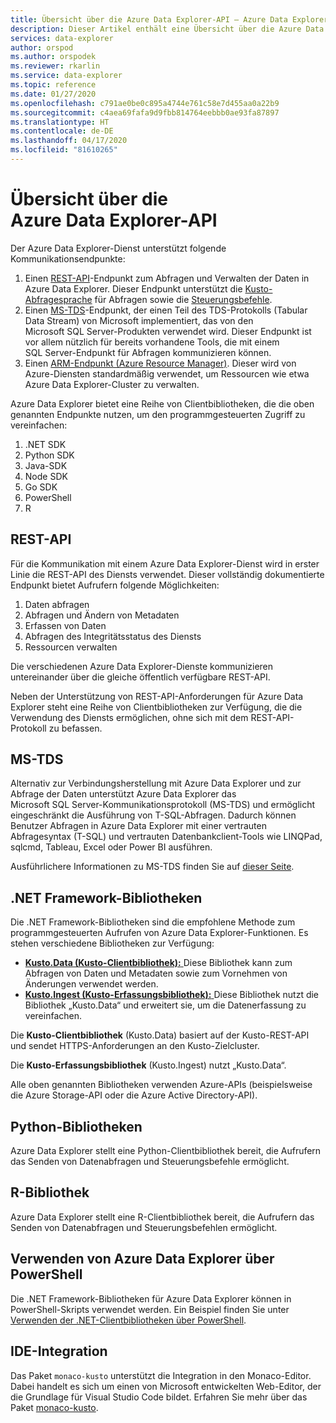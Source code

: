 ```yaml
---
title: Übersicht über die Azure Data Explorer-API – Azure Data Explorer | Microsoft-Dokumentation
description: Dieser Artikel enthält eine Übersicht über die Azure Data Explorer-API in Azure Data Explorer.
services: data-explorer
author: orspod
ms.author: orspodek
ms.reviewer: rkarlin
ms.service: data-explorer
ms.topic: reference
ms.date: 01/27/2020
ms.openlocfilehash: c791ae0be0c895a4744e761c58e7d455aa0a22b9
ms.sourcegitcommit: c4aea69fafa9d9fbb814764eebbb0ae93fa87897
ms.translationtype: HT
ms.contentlocale: de-DE
ms.lasthandoff: 04/17/2020
ms.locfileid: "81610265"
---
```

# <a name="azure-data-explorer-api-overview"></a>Übersicht über die Azure Data Explorer-API

Der Azure Data Explorer-Dienst unterstützt folgende Kommunikationsendpunkte:

1. Einen [REST-API](#rest-api)-Endpunkt zum Abfragen und Verwalten der Daten in Azure Data Explorer.
   Dieser Endpunkt unterstützt die [Kusto-Abfragesprache](../query/index.md) für Abfragen sowie die [Steuerungsbefehle](../management/index.md).
2. Einen [MS-TDS](#ms-tds)-Endpunkt, der einen Teil des TDS-Protokolls (Tabular Data Stream) von Microsoft implementiert, das von den Microsoft SQL Server-Produkten verwendet wird.
   Dieser Endpunkt ist vor allem nützlich für bereits vorhandene Tools, die mit einem SQL Server-Endpunkt für Abfragen kommunizieren können.
3. Einen [ARM-Endpunkt (Azure Resource Manager)](https://docs.microsoft.com/azure/role-based-access-control/resource-provider-operations#microsoftkusto). Dieser wird von Azure-Diensten standardmäßig verwendet, um Ressourcen wie etwa Azure Data Explorer-Cluster zu verwalten.

Azure Data Explorer bietet eine Reihe von Clientbibliotheken, die die oben genannten Endpunkte nutzen, um den programmgesteuerten Zugriff zu vereinfachen:

1. .NET SDK
2. Python SDK
3. Java-SDK
4. Node SDK
5. Go SDK
6. PowerShell
7. R

## <a name="rest-api"></a>REST-API

Für die Kommunikation mit einem Azure Data Explorer-Dienst wird in erster Linie die REST-API des Diensts verwendet. Dieser vollständig dokumentierte Endpunkt bietet Aufrufern folgende Möglichkeiten:

1. Daten abfragen
2. Abfragen und Ändern von Metadaten
3. Erfassen von Daten
4. Abfragen des Integritätsstatus des Diensts
5. Ressourcen verwalten

Die verschiedenen Azure Data Explorer-Dienste kommunizieren untereinander über die gleiche öffentlich verfügbare REST-API.

Neben der Unterstützung von REST-API-Anforderungen für Azure Data Explorer steht eine Reihe von Clientbibliotheken zur Verfügung, die die Verwendung des Diensts ermöglichen, ohne sich mit dem REST-API-Protokoll zu befassen.

## <a name="ms-tds"></a>MS-TDS

Alternativ zur Verbindungsherstellung mit Azure Data Explorer und zur Abfrage der Daten unterstützt Azure Data Explorer das Microsoft SQL Server-Kommunikationsprotokoll (MS-TDS) und ermöglicht eingeschränkt die Ausführung von T-SQL-Abfragen. Dadurch können Benutzer Abfragen in Azure Data Explorer mit einer vertrauten Abfragesyntax (T-SQL) und vertrauten Datenbankclient-Tools wie LINQPad, sqlcmd, Tableau, Excel oder Power BI ausführen.

Ausführlichere Informationen zu MS-TDS finden Sie auf [dieser Seite](tds/index.md).

## <a name="net-framework-libraries"></a>.NET Framework-Bibliotheken

Die .NET Framework-Bibliotheken sind die empfohlene Methode zum programmgesteuerten Aufrufen von Azure Data Explorer-Funktionen.
Es stehen verschiedene Bibliotheken zur Verfügung:

- [**Kusto.Data (Kusto-Clientbibliothek):** ](./netfx/about-kusto-data.md) Diese Bibliothek kann zum Abfragen von Daten und Metadaten sowie zum Vornehmen von Änderungen verwendet werden.
- [**Kusto.Ingest (Kusto-Erfassungsbibliothek):** ](netfx/about-kusto-ingest.md) Diese Bibliothek nutzt die Bibliothek „Kusto.Data“ und erweitert sie, um die Datenerfassung zu vereinfachen.


Die **Kusto-Clientbibliothek** (Kusto.Data) basiert auf der Kusto-REST-API und sendet HTTPS-Anforderungen an den Kusto-Zielcluster. 

Die **Kusto-Erfassungsbibliothek** (Kusto.Ingest) nutzt „Kusto.Data“.



Alle oben genannten Bibliotheken verwenden Azure-APIs (beispielsweise die Azure Storage-API oder die Azure Active Directory-API).

## <a name="python-libraries"></a>Python-Bibliotheken

Azure Data Explorer stellt eine Python-Clientbibliothek bereit, die Aufrufern das Senden von Datenabfragen und Steuerungsbefehle ermöglicht.

## <a name="r-library"></a>R-Bibliothek

Azure Data Explorer stellt eine R-Clientbibliothek bereit, die Aufrufern das Senden von Datenabfragen und Steuerungsbefehlen ermöglicht.



## <a name="using-azure-data-explorer-from-powershell"></a>Verwenden von Azure Data Explorer über PowerShell

Die .NET Framework-Bibliotheken für Azure Data Explorer können in PowerShell-Skripts verwendet werden.
Ein Beispiel finden Sie unter [Verwenden der .NET-Clientbibliotheken über PowerShell](powershell/powershell.md).

## <a name="ide-integration"></a>IDE-Integration

Das Paket `monaco-kusto` unterstützt die Integration in den Monaco-Editor. Dabei handelt es sich um einen von Microsoft entwickelten Web-Editor, der die Grundlage für Visual Studio Code bildet.
Erfahren Sie mehr über das Paket [monaco-kusto](monaco/monaco-kusto.md).